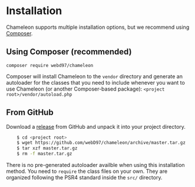 # Installation
Chameleon supports multiple installation options, but we recommend using [Composer](http://getcomposer.org).

## Using Composer (recommended)
    composer require webd97/chameleon

Composer will install Chameleon to the `vendor` directory and generate an autoloader for the classes that you need to include whenever you want to use Chameleon (or another Composer-based package): `<project root>/vendor/autoload.php`

## From GitHub
Download a [release](https://github.com/webD97/chameleon/releases) from GitHub and unpack it into your project directory.
```bash
    $ cd <project root>
    $ wget https://github.com/webD97/chameleon/archive/master.tar.gz
    $ tar xzf master.tar.gz
    $ rm -f master.tar.gz
```

There is no pre-generated autoloader availble when using this installation method. You need to `require` the class files on your own. They are organized following the PSR4 standard inside the `src/` directory.
